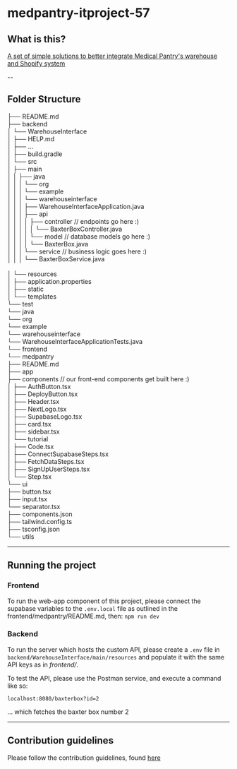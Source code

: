 # medpantry-itproject-57

## What is this?

[A set of simple solutions to better integrate Medical Pantry's warehouse and Shopify system](https://medpantry-itproject.atlassian.net/wiki/spaces/SD/overview?homepageId=295019)

--

## Folder Structure

├── README.md <br>
├── backend <br>
│   └── WarehouseInterface <br>
│       ├── HELP.md <br>
│       ├── ... <br>
│       ├── build.gradle <br>
│       └── src <br>
│           ├── main <br>
│           │   ├── java <br>
│           │   │   └── org <br>
│           │   │       └── example <br>
│           │   │           └── warehouseinterface <br>
│           │   │               ├── WarehouseInterfaceApplication.java <br>
│           │   │               ├── api <br>
│           │   │               │   ├── controller // endpoints go here :) <br>
│           │   │               │   │   └── BaxterBoxController.java <br>
│           │   │               │   └── model // database models go here :) <br>
│           │   │               │       └── BaxterBox.java <br>
│           │   │               └── service  // business logic goes here :) <br>
│           │   │                   └── BaxterBoxService.java <br>       
│           └── resources <br>
│               ├── application.properties <br>
│               ├── static <br>
│               └── templates <br>
└── test <br>
    └── java <br>
        └── org <br>
            └── example <br>
                └── warehouseinterface <br>
                    └── WarehouseInterfaceApplicationTests.java <br>
└── frontend <br>
    └── medpantry <br>
        ├── README.md <br>
        ├── app <br>
        ├── components // our front-end components get built here :) <br>
        │   ├── AuthButton.tsx <br>
        │   ├── DeployButton.tsx <br>
        │   ├── Header.tsx <br>
        │   ├── NextLogo.tsx <br>
        │   ├── SupabaseLogo.tsx <br>
        │   ├── card.tsx <br>
        │   ├── sidebar.tsx <br>
        │   └── tutorial <br>
        │       ├── Code.tsx <br>
        │       ├── ConnectSupabaseSteps.tsx <br>
        │       ├── FetchDataSteps.tsx <br>
        │       ├── SignUpUserSteps.tsx <br>
        │       └── Step.tsx <br>
        └── ui <br>
            ├── button.tsx <br>
            ├── input.tsx <br>
            └── separator.tsx <br>
        ├── components.json <br>
        ├── tailwind.config.ts <br>
        ├── tsconfig.json <br>
        └── utils <br>

---

## Running the project

### Frontend

To run the web-app component of this project, please connect the supabase variables to the `.env.local` file as outlined in the frontend/medpantry/README.md, then:
```npm run dev```

### Backend

To run the server which hosts the custom API, please create a `.env` file in `backend/WarehouseInterface/main/resources` and populate it with the same API keys as in *frontend/*.

To test the API, please use the Postman service, and execute a command like so:
```
localhost:8080/baxterbox?id=2
```
... which fetches the baxter box number 2

---

## Contribution guidelines

Please follow the contribution guidelines, found [here](https://medpantry-itproject.atlassian.net/wiki/spaces/SD/pages/19267585/Development+Practices)
